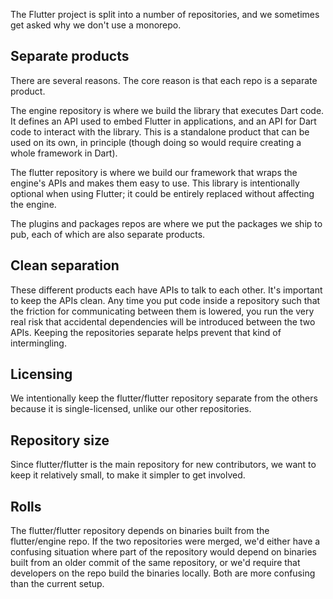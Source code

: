 The Flutter project is split into a number of repositories, and we sometimes get asked why we don't use a monorepo.

## Separate products

There are several reasons. The core reason is that each repo is a separate product.

The engine repository is where we build the library that executes Dart code. It defines an API used to embed Flutter in applications, and an API for Dart code to interact with the library. This is a standalone product that can be used on its own, in principle (though doing so would require creating a whole framework in Dart).

The flutter repository is where we build our framework that wraps the engine's APIs and makes them easy to use. This library is intentionally optional when using Flutter; it could be entirely replaced without affecting the engine.

The plugins and packages repos are where we put the packages we ship to pub, each of which are also separate products.

## Clean separation

These different products each have APIs to talk to each other. It's important to keep the APIs clean. Any time you put code inside a repository such that the friction for communicating between them is lowered, you run the very real risk that accidental dependencies will be introduced between the two APIs. Keeping the repositories separate helps prevent that kind of intermingling.

## Licensing

We intentionally keep the flutter/flutter repository separate from the others because it is single-licensed, unlike our other repositories.

## Repository size

Since flutter/flutter is the main repository for new contributors, we want to keep it relatively small, to make it simpler to get involved.

## Rolls

The flutter/flutter repository depends on binaries built from the flutter/engine repo. If the two repositories were merged, we'd either have a confusing situation where part of the repository would depend on binaries built from an older commit of the same repository, or we'd require that developers on the repo build the binaries locally. Both are more confusing than the current setup.